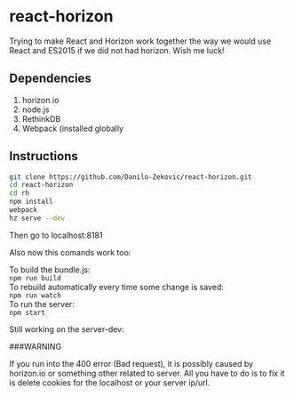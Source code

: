 # react-horizon
Trying to make React and Horizon work together the way we would use React and ES2015 if we did not had horizon. Wish me luck!

## Dependencies
1. horizon.io
2. node.js
3. RethinkDB
4. Webpack (installed globally

## Instructions

```bash
git clone https://github.com/Danilo-Zekovic/react-horizon.git
cd react-horizon
cd rh
npm install
webpack
hz serve --dev
```

Then go to localhost:8181    

Also now this comands work too:     

To build the bundle.js:     
```npm run build```     
To rebuild automatically every time some change is saved:    
```npm run watch```    
To run the server:    
```npm start```      

Still working on the server-dev:    

###WARNING    

If you run into the 400 error (Bad request), it is possibly caused by horizon.io
 or something other related to server. All you have to do is to fix it is delete
 cookies for the localhost or your server ip/url. 
